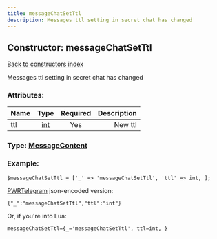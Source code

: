 ```yaml
---
title: messageChatSetTtl
description: Messages ttl setting in secret chat has changed
---
```

## Constructor: messageChatSetTtl  
[Back to constructors index](index.md)



Messages ttl setting in secret chat has changed

### Attributes:

| Name     |    Type       | Required | Description |
|----------|:-------------:|:--------:|------------:|
|ttl|[int](../types/int.md) | Yes|New ttl|



### Type: [MessageContent](../types/MessageContent.md)


### Example:

```
$messageChatSetTtl = ['_' => 'messageChatSetTtl', 'ttl' => int, ];
```  

[PWRTelegram](https://pwrtelegram.xyz) json-encoded version:

```
{"_":"messageChatSetTtl","ttl":"int"}
```


Or, if you're into Lua:  


```
messageChatSetTtl={_='messageChatSetTtl', ttl=int, }

```


